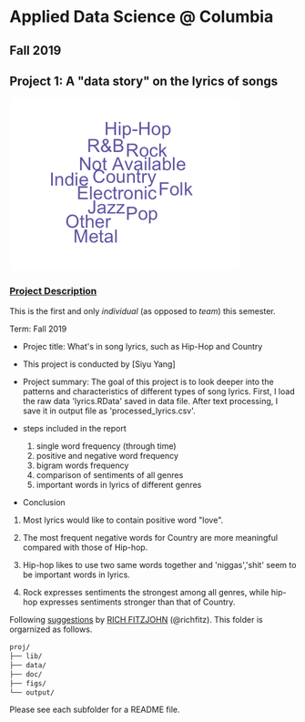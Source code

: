 # Applied Data Science @ Columbia
## Fall 2019
## Project 1: A "data story" on the lyrics of songs
![avatar](https://github.com/TZstatsADS/fall2019-proj1--yangssyuu/blob/master/figs/wordcloud.png)

### [Project Description](doc/)
This is the first and only *individual* (as opposed to *team*) this semester. 

Term: Fall 2019

+ Projec title: What's in song lyrics, such as Hip-Hop and Country
+ This project is conducted by [Siyu Yang]

+ Project summary: The goal of this project is to look deeper into the patterns and characteristics of different types of song lyrics. First, I load the raw data 'lyrics.RData' saved in data file. After text processing, I save it in output file as 'processed_lyrics.csv'.
+ steps included in the report 
  1. single word frequency (through time)
  2. positive and negative word frequency
  3. bigram words frequency
  4. comparison of sentiments of all genres
  5. important words in lyrics of different genres
+ Conclusion

1. Most lyrics would like to contain positive word "love".

2. The most frequent negative words for Country are more meaningful compared with those of Hip-hop.

3. Hip-hop likes to use two same words together and 'niggas','shit' seem to be important words in lyrics.

4. Rock expresses sentiments the strongest among all genres, while hip-hop expresses sentiments stronger than that of Country.

Following [suggestions](http://nicercode.github.io/blog/2013-04-05-projects/) by [RICH FITZJOHN](http://nicercode.github.io/about/#Team) (@richfitz). This folder is orgarnized as follows.

```
proj/
├── lib/
├── data/
├── doc/
├── figs/
└── output/
```

Please see each subfolder for a README file.
